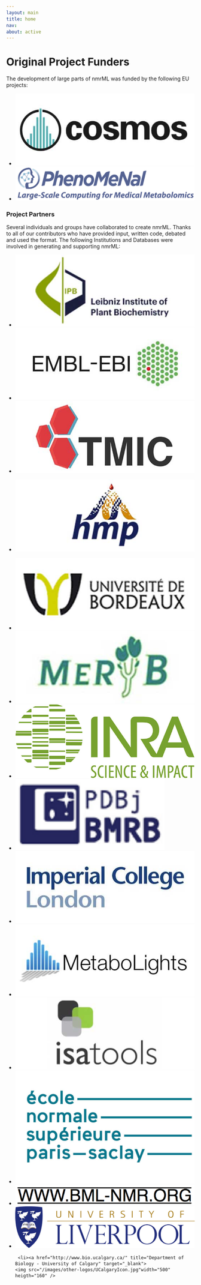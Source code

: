 ```yaml
---
layout: main
title: home
nav:
about: active
---
```


# Original Project Funders

The development of large parts of nmrML was funded by the following EU projects:
<ul class="contributor-list">

  <li><a href="http://www.cosmos-fp7.eu/" title="COSMOS - COordination of Standards in MetabOlomicS" target="_blank">
    <img src="/images/other-logos/cosmos.jpg" />
  </a></li>
  
   <li><a href="http://phenomenal-h2020.eu/home/" title="PhenoMeNal" target="_blank">
    <img src="/images/other-logos/PhenoMeNal_logo.png" />
  </a></li>
  
  </ul>
  
### Project Partners

Several individuals and groups have collaborated to create nmrML. Thanks to all of our contributors who have provided input, written code, debated and used the format. The following Institutions and Databases were involved in generating and supporting nmrML:
<ul class="partner-list">

<li><a href="http://www.ipb-halle.de/en/" title="Leibniz Institute of Plant Biochemistry" target="_blank">
    <img src="/images/other-logos/ipb.jpg" />
  </a></li> 
  
  <li><a href="https://www.ebi.ac.uk/" title="The European Bioinformatics Institute" target="_blank">
    <img src="/images/other-logos/embl-ebi.jpg" />
  </a></li>
  
   <li><a href="http://www.metabolomicscentre.ca/" title="The Metabolomics Innovation Centre (TMIC)" target="_blank">
    <img src="/images/other-logos/tmic.jpg" />
    
  </a></li>   <li><a href="http://www.hmdb.ca/" title="The Human Metabolome Project" target="_blank">
    <img src="/images/other-logos/hmdb.jpg" />
  </a></li>

  <li><a href="http://www.u-bordeaux.fr/" title="L’université de Bordeaux" target="_blank">
    <img src="/images/other-logos/bordeaux.jpg" />
  </a></li>
  
  <li><a href="http://services.cbib.u-bordeaux2.fr/MERYB/" title="Metabolomic Repository Bordeaux" target="_blank">
    <img src="/images/other-logos/meryb.jpg" />
  </a></li>
  
   <li><a href="http://www.bordeaux-aquitaine.inra.fr/" title="INRA - Centre Bordeaux Aquitaine" target="_blank">
    <img src="/images/other-logos/INRA_logojpeg-2016.jpg" width="500" heigth="160" />
  </a></li>
  
   <li><a href="http://bmrbdep.pdbj.org/index_en.html" title="PDBj-BMRB Home" target="_blank">
    <img src="/images/other-logos/pdbj-bmrb.png" width="400" heigth="110" />
  </a></li>
  
   <li><a href="http://www3.imperial.ac.uk/" title="Imperial College London" target="_blank">
    <img src="/images/other-logos/imperial.jpg" />
  </a></li>

  <li><a href="http://www.ebi.ac.uk/metabolights/" title="MetaboLights" target="_blank">
    <img src="/images/other-logos/metabolights.jpg" />
  </a></li>

  <li><a href="http://www.isa-tools.org/" title="ISA Tools" target="_blank">
    <img src="/images/other-logos/isa.jpg" />
  </a></li>
  
  <li><a href="http://www.ens-paris-saclay.fr/" title="EnsParisSaclay" target="_blank">
    <img src="/images/other-logos/EnsParisSaclay.jpg" width="500" heigth="160" />
  </a></li>
  
   <li><a href="http://www.bml-nmr.org/" title="Birmingham Metabolite Library" target="_blank">
    <img src="/images/other-logos/Logo_Helvetica_642_74.png" />
  </a></li>
  
   <li><a href="https://www.liverpool.ac.uk/integrative-biology/staff/andrew-jones/" title="UoL- Institute of Integrative Biology" target="_blank">
    <img src="/images/other-logos/Liverpool-LVP_UNI_LOGO_Pantone.jpg"width="500" heigth="160" />
  </a></li>
  
     <li><a href="http://www.bio.ucalgary.ca/" title="Department of Biology - University of Calgary" target="_blank">
    <img src="/images/other-logos/UCalgaryIcon.jpg"width="500" heigth="160" />
  </a></li>
  
  
  </ul>
